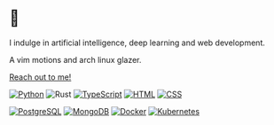 # 👋

I indulge in artificial intelligence, deep learning and web development.

A vim motions and arch linux glazer.

[Reach out to me!](mailto:arunav.dey@pm.me)

[![Python](https://img.shields.io/badge/Python-3776AB?logo=python&logoColor=white)](#)
![Rust](https://img.shields.io/badge/Rust-rust?logo=rust)
[![TypeScript](https://img.shields.io/badge/TypeScript-3178C6?logo=typescript&logoColor=white)](#)
[![HTML](https://img.shields.io/badge/HTML-E34F26?logo=html5&logoColor=white)](#)
[![CSS](https://img.shields.io/badge/CSS-1572B6?logo=css3&logoColor=white)](#)

[![PostgreSQL](https://img.shields.io/badge/PostgreSQL-4169E1?logo=postgresql&logoColor=white)](#)
[![MongoDB](https://img.shields.io/badge/MongoDB-47A248?logo=mongodb&logoColor=white)](#)
[![Docker](https://img.shields.io/badge/Docker-2496ED?logo=docker&logoColor=white)](#)
[![Kubernetes](https://img.shields.io/badge/Kubernetes-326CE5?logo=kubernetes&logoColor=white)](#)
